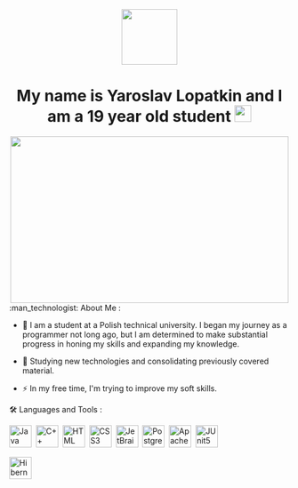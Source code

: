 <div id="header" align="center">
  <img src="https://media.giphy.com/media/WrNWPknO6rajK4Yx7n/giphy.gif" width="100"/>
</div>
<h1 align="center">
  My name is Yaroslav Lopatkin and I am a 19 year old student
  <img src="https://media.giphy.com/media/hvRJCLFzcasrR4ia7z/giphy.gif" width="30px"/>
</h1>

<div align="center">
  <img src="https://media.giphy.com/media/SWoSkN6DxTszqIKEqv/giphy.gif" width="500" height="300"/>
</div>
:man_technologist: About Me :

- :telescope: I am a student at a Polish technical university. I began my journey as a programmer not long ago, but I am determined to make substantial progress in honing my skills and expanding my knowledge.

- :seedling: Studying new technologies and consolidating previously covered material.

- :zap: In my free time, I'm trying to improve my soft skills.

:hammer_and_wrench: Languages and Tools :

<div>
  <img src="https://github.com/devicons/devicon/blob/master/icons/java/java-original-wordmark.svg" title="Java" alt="Java" width="40" height="40"/>&nbsp;
  <img src="https://cdn.jsdelivr.net/gh/devicons/devicon/icons/cplusplus/cplusplus-original.svg" title="C++" alt="C++" width="40" height="40"/>&nbsp;
  <img src="https://github.com/devicons/devicon/blob/master/icons/html5/html5-original-wordmark.svg" title="HTML" alt="HTML" width="40" height="40"/>&nbsp;
  <img src="https://cdn.jsdelivr.net/gh/devicons/devicon/icons/css3/css3-original.svg" title="CSS3" alt="CSS3" width="40" height="40"/>&nbsp;
  <img src="https://cdn.jsdelivr.net/gh/devicons/devicon/icons/jetbrains/jetbrains-original.svg" title="JetBrains" alt="JetBrains" width="40" height="40"/>&nbsp;
  <img src="https://cdn.jsdelivr.net/gh/devicons/devicon/icons/postgresql/postgresql-original-wordmark.svg" title="Postgresql" alt="Postgresql" width="40" height="40"/>&nbsp;
  <img src="https://camo.githubusercontent.com/f3a840e7da1e9e2e82bee2fc94b152d05d2e4c96736f4cd97d17157085722ab9/68747470733a2f2f7777772e76657261636f64652e636f6d2f73697465732f64656661756c742f66696c65732f6d6176656e2d69636f6e2e706e67" title="Apache Maven" alt="Apache Maven" width="40" height="40"/>&nbsp;
  <img src="https://camo.githubusercontent.com/3a81f0e9711c9bf424832ca3a2655f80a96d3a5e49a28cd7ce08e20c7cdd0620/68747470733a2f2f6a756e69742e6f72672f6a756e6974352f6173736574732f696d672f6a756e6974352d6c6f676f2e706e67" title="JUnit5" alt="JUnit5" width="40" height="40"/>&nbsp;
</div>

  <img src="https://www.vectorlogo.zone/logos/hibernate/hibernate-ar21.svg" title="Hibernate" alt="Hibernate" width="40" height="40"/>&nbsp;
